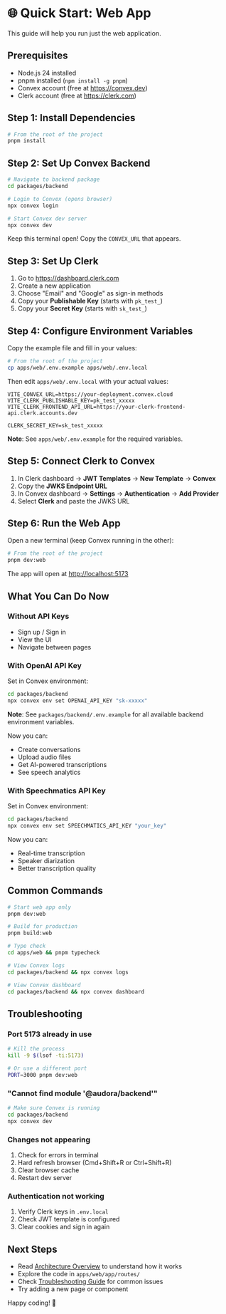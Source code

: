 # 🌐 Quick Start: Web App

This guide will help you run just the web application.

## Prerequisites

- Node.js 24 installed
- pnpm installed (`npm install -g pnpm`)
- Convex account (free at <https://convex.dev>)
- Clerk account (free at <https://clerk.com>)

## Step 1: Install Dependencies

```bash
# From the root of the project
pnpm install
```

## Step 2: Set Up Convex Backend

```bash
# Navigate to backend package
cd packages/backend

# Login to Convex (opens browser)
npx convex login

# Start Convex dev server
npx convex dev
```

Keep this terminal open! Copy the `CONVEX_URL` that appears.

## Step 3: Set Up Clerk

1. Go to <https://dashboard.clerk.com>
2. Create a new application
3. Choose "Email" and "Google" as sign-in methods
4. Copy your **Publishable Key** (starts with `pk_test_`)
5. Copy your **Secret Key** (starts with `sk_test_`)

## Step 4: Configure Environment Variables

Copy the example file and fill in your values:

```bash
# From the root of the project
cp apps/web/.env.example apps/web/.env.local
```

Then edit `apps/web/.env.local` with your actual values:

```env
VITE_CONVEX_URL=https://your-deployment.convex.cloud
VITE_CLERK_PUBLISHABLE_KEY=pk_test_xxxxx
VITE_CLERK_FRONTEND_API_URL=https://your-clerk-frontend-api.clerk.accounts.dev

CLERK_SECRET_KEY=sk_test_xxxxx
```

**Note**: See `apps/web/.env.example` for the required variables.

## Step 5: Connect Clerk to Convex

1. In Clerk dashboard → **JWT Templates** → **New Template** → **Convex**
2. Copy the **JWKS Endpoint URL**
3. In Convex dashboard → **Settings** → **Authentication** → **Add Provider**
4. Select **Clerk** and paste the JWKS URL

## Step 6: Run the Web App

Open a new terminal (keep Convex running in the other):

```bash
# From the root of the project
pnpm dev:web
```

The app will open at <http://localhost:5173>

## What You Can Do Now

### Without API Keys

- Sign up / Sign in
- View the UI
- Navigate between pages

### With OpenAI API Key

Set in Convex environment:

```bash
cd packages/backend
npx convex env set OPENAI_API_KEY "sk-xxxxx"
```

**Note**: See `packages/backend/.env.example` for all available backend environment variables.

Now you can:

- Create conversations
- Upload audio files
- Get AI-powered transcriptions
- See speech analytics

### With Speechmatics API Key

Set in Convex environment:

```bash
cd packages/backend
npx convex env set SPEECHMATICS_API_KEY "your_key"
```

Now you can:

- Real-time transcription
- Speaker diarization
- Better transcription quality

## Common Commands

```bash
# Start web app only
pnpm dev:web

# Build for production
pnpm build:web

# Type check
cd apps/web && pnpm typecheck

# View Convex logs
cd packages/backend && npx convex logs

# View Convex dashboard
cd packages/backend && npx convex dashboard
```

## Troubleshooting

### Port 5173 already in use

```bash
# Kill the process
kill -9 $(lsof -ti:5173)

# Or use a different port
PORT=3000 pnpm dev:web
```

### "Cannot find module '@audora/backend'"

```bash
# Make sure Convex is running
cd packages/backend
npx convex dev
```

### Changes not appearing

1. Check for errors in terminal
2. Hard refresh browser (Cmd+Shift+R or Ctrl+Shift+R)
3. Clear browser cache
4. Restart dev server

### Authentication not working

1. Verify Clerk keys in `.env.local`
2. Check JWT template is configured
3. Clear cookies and sign in again

## Next Steps

- Read [Architecture Overview](./ARCHITECTURE.md) to understand how it works
- Explore the code in `apps/web/app/routes/`
- Check [Troubleshooting Guide](./TROUBLESHOOTING.md) for common issues
- Try adding a new page or component

Happy coding! 🚀
